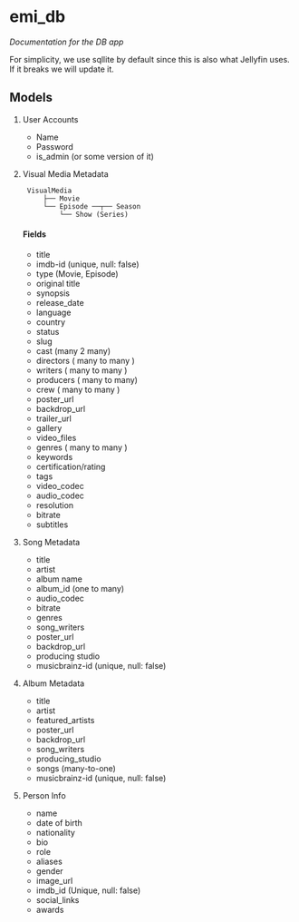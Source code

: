 # emi_db

*Documentation for the DB app*

For simplicity, we use sqllite by default since this is also what Jellyfin uses. If it breaks we will update it. 


## Models
1. User Accounts
    - Name
    - Password
    - is_admin (or some version of it)

2. Visual Media Metadata
   ```
    VisualMedia
        ├── Movie
        └── Episode ──┬── Season
            └── Show (Series)
    ```

    #### Fields
    - title
    - imdb-id (unique, null: false)
    - type (Movie, Episode)
    - original title
    - synopsis
    - release_date
    - language
    - country
    - status
    - slug
    - cast (many 2 many)
    - directors ( many to many )
    - writers ( many to many )
    - producers ( many to many)
    - crew ( many to many )
    - poster_url
    - backdrop_url
    - trailer_url
    - gallery
    - video_files
    - genres ( many to many )
    - keywords
    - certification/rating
    - tags
    - video_codec
    - audio_codec
    - resolution
    - bitrate
    - subtitles

3. Song Metadata
    - title
    - artist
    - album name
    - album_id (one to many)
    - audio_codec
    - bitrate
    - genres
    - song_writers
    - poster_url
    - backdrop_url
    - producing studio
    - musicbrainz-id (unique, null: false)

4. Album Metadata
    - title
    - artist
    - featured_artists
    - poster_url
    - backdrop_url
    - song_writers
    - producing_studio
    - songs (many-to-one)
    - musicbrainz-id (unique, null: false)

5. Person Info
    - name
    - date of birth
    - nationality
    - bio
    - role
    - aliases
    - gender
    - image_url
    - imdb_id (Unique, null: false)
    - social_links
    - awards
